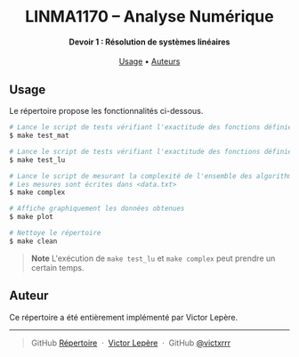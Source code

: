 <h1 align="center">
  <br>
  LINMA1170 – Analyse Numérique
  <br>
</h1>

<h4 align="center">Devoir 1 : Résolution de systèmes linéaires</h4>

<p align="center">
  <a href="#usage">Usage</a> •
  <a href="#auteurs">Auteurs</a>
</p>


## Usage

Le répertoire propose les fonctionnalités ci-dessous.

```bash
# Lance le script de tests vérifiant l'exactitude des fonctions définies dans matrix.h
$ make test_mat

# Lance le script de tests vérifiant l'exactitude des fonctions définies dans lu.h
$ make test_lu

# Lance le script de mesurant la complexité de l'ensemble des algorithmes étudiés
# Les mesures sont écrites dans <data.txt>
$ make complex

# Affiche graphiquement les données obtenues
$ make plot

# Nettoye le répertoire
$ make clean

```

> **Note**
> L'exécution de `make test_lu` et `make complex` peut prendre un certain temps.

## Auteur

Ce répertoire a été entièrement implémenté par Victor Lepère.

---

> GitHub [Répertoire](https://github.com/victxrrr/LINMA1170_devoir1) &nbsp;&middot;&nbsp;
> [Victor Lepère](mailto:victor.lepere@student.uclouvain.be) &nbsp;&middot;&nbsp;
> GitHub [@victxrrr](https://github.com/victxrrr)